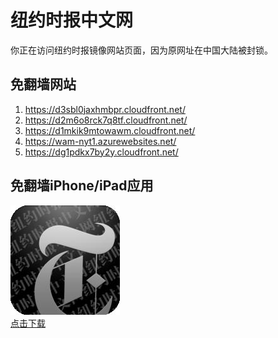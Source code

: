 <h1>纽约时报中文网</h1>
<p>你正在访问纽约时报镜像网站页面，因为原网址在中国大陆被封锁。</p>
<h2>免翻墙网站</h2>
<ol>
<li><a href="https://d3sbl0jaxhmbpr.cloudfront.net/" target="1">https://d3sbl0jaxhmbpr.cloudfront.net/</a></li>
<li><a href="https://d2m6o8rck7q8tf.cloudfront.net/" target="2">https://d2m6o8rck7q8tf.cloudfront.net/</a></li>
<li><a href="https://d1mkik9mtowawm.cloudfront.net/" target="3">https://d1mkik9mtowawm.cloudfront.net/</a></li>
<li><a href="https://wam-nyt1.azurewebsites.net/" target="4">https://wam-nyt1.azurewebsites.net/</a></li>
<li><a href="https://dg1pdkx7by2y.cloudfront.net/" target="5">https://dg1pdkx7by2y.cloudfront.net/</a></li>
</ol>
<h2>免翻墙iPhone/iPad应用</h2>
<p>
	<a href="https://itunes.apple.com/cn/app/niu-yue-shi-bao-zhong-wen-wang/id807498298?mt=8">
		<img src="icon175x175.jpeg" />
		<br/>点击下载
	</a>
</p>